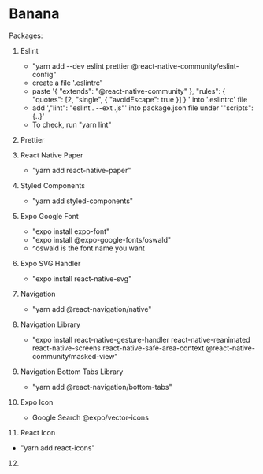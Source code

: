 # Banana

Packages:

1. Eslint

   - "yarn add --dev eslint prettier @react-native-community/eslint-config"
   - create a file '.eslintrc'
   - paste '{
     "extends": "@react-native-community"
     },
     "rules": {
     "quotes": [2, "single", { "avoidEscape": true }]
     } ' into '.eslintrc' file
   - add ',"lint": "eslint . --ext .js"' into package.json file under '"scripts": {..}'
   - To check, run "yarn lint"

2. Prettier

3. React Native Paper

   - "yarn add react-native-paper"

4. Styled Components

   - "yarn add styled-components"

5. Expo Google Font

   - "expo install expo-font"
   - "expo install @expo-google-fonts/oswald"
   - ^oswald is the font name you want

6. Expo SVG Handler

   - "expo install react-native-svg"

7. Navigation

   - "yarn add @react-navigation/native"

8. Navigation Library

   - "expo install react-native-gesture-handler react-native-reanimated react-native-screens react-native-safe-area-context @react-native-community/masked-view"

9. Navigation Bottom Tabs Library

   - "yarn add @react-navigation/bottom-tabs"

10. Expo Icon

    - Google Search @expo/vector-icons

11. React Icon

- "yarn add react-icons"

12.
